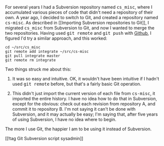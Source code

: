 For several years I had a Subversion repository named <tt>cs\_misc</tt>, where I
accumulated various pieces of code that didn't need a repository of their own.
A year ago, I decided to switch to Git, and created a repository named
<tt>cs-misc</tt>.  As described in [[Importing Subversion repositories to Git]],
I migrated <tt>cs\_misc</tt> from Subversion to Git, and now I wanted to merge
the two repositories.   Having used <tt>git remote</tt> and <tt>git push</tt>
with [Github](http://guthub.com/), I figured I'd try a similar approach, and
this worked:

    cd ~/src/cs_misc
    git remote add integrate ~/src/cs-misc
    git pull integrate master
    git remote rm integrate

Two things struck me about this:

1. It was so easy and intuitive.  OK, it wouldn't have been intuitive if I
   hadn't used <tt>git remote</tt> before, but that's a fairly basic Git
   operation.

2. This didn't just import the current version of each file from
   <tt>cs-misc</tt>, it imported the entire history.  I have no idea how to do
   that in Subversion, except for the obvious: check out each revision from
   repository A, and commit it to repository B.  I'm not saying it can't be done
   with Subversion, and it may actually be easy; I'm saying that, after five
   years of using Subversion, I have no idea where to begin.

The more I use Git, the happier I am to be using it instead of Subversion.

[[!tag Git Subversion script sysadmin]]
